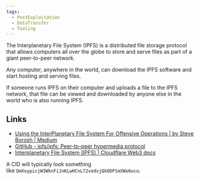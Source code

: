 ```yaml
---
tags:
  - PostExploitation
  - DataTransfer
  - Tooling
---
```


The Interplanetary File System (IPFS) is a distributed file storage protocol that allows computers all over the globe to store and serve files as part of a giant peer-to-peer network.

Any computer, anywhere in the world, can download the IPFS software and start hosting and serving files.

If someone runs IPFS on their computer and uploads a file to the IPFS network, that file can be viewed and downloaded by anyone else in the world who is also running IPFS.

## Links 
- [Using the InterPlanetary File System For Offensive Operations | by Steve Borosh | Medium](https://medium.com/@rvrsh3ll/using-the-interplanetary-file-system-for-offensive-operations-2350f46240cf)
- [GitHub - ipfs/ipfs: Peer-to-peer hypermedia protocol](https://github.com/ipfs/ipfs)
- [Interplanetary File System (IPFS) | Cloudflare Web3 docs](https://developers.cloudflare.com/web3/ipfs-gateway/concepts/ipfs/)


A CID will typically look something like `QmXoypizjW3WknFiJnKLwHCnL72vedxjQkDDP1mXWo6uco`.